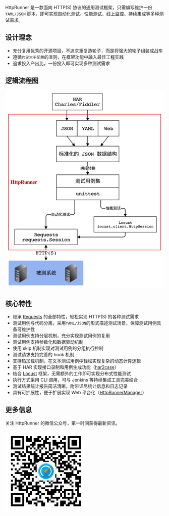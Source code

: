 
HttpRunner 是一款面向 HTTP(S) 协议的通用测试框架，只需编写维护一份 `YAML/JSON` 脚本，即可实现自动化测试、性能测试、线上监控、持续集成等多种测试需求。

## 设计理念

- 充分复用优秀的开源项目，不追求重复造轮子，而是将强大的轮子组装成战车
- 遵循`约定大于配置`的准则，在框架功能中融入最佳工程实践
- 追求投入产出比，一份投入即可实现多种测试需求

## 逻辑流程图

![](/images/architecture-diagram.jpg)

## 核心特性

- 继承 [Requests][Requests] 的全部特性，轻松实现 HTTP(S) 的各种测试需求
- 测试用例与代码分离，采用`YAML/JSON`的形式描述测试场景，保障测试用例具备可维护性
- 测试用例支持分层机制，充分实现测试用例的复用
- 测试用例支持参数化和数据驱动机制
- 使用 skip 机制实现对测试用例的分组执行控制
- 测试请求支持完善的 hook 机制
- 支持热加载机制，在文本测试用例中轻松实现复杂的动态计算逻辑
- 基于 HAR 实现接口录制和用例生成功能（[har2case][har2case]）
- 结合 [Locust][Locust] 框架，无需额外的工作即可实现分布式性能测试
- 执行方式采用 CLI 调用，可与 Jenkins 等持续集成工具完美结合
- 测试结果统计报告简洁清晰，附带详尽统计信息和日志记录
- 具有可扩展性，便于扩展实现 Web 平台化（[HttpRunnerManager][HttpRunnerManager]）

## 更多信息

关注 HttpRunner 的微信公众号，第一时间获得最新资讯。

![](/images/qrcode_for_httprunner.jpg)


[Requests]: http://docs.python-requests.org/en/master/
[Locust]: http://locust.io/
[har2case]: https://github.com/HttpRunner/har2case
[HttpRunnerManager]: https://github.com/HttpRunner/HttpRunnerManager